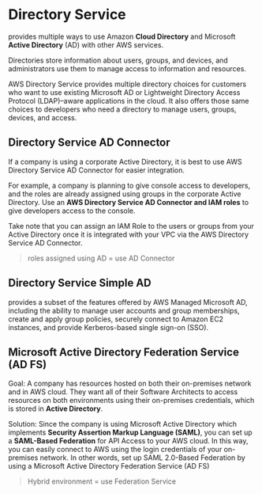# Directory Service

provides multiple ways to use Amazon **Cloud Directory** and Microsoft **Active Directory** (AD) with other AWS services.

Directories store information about users, groups, and devices, and administrators use them to manage access to information and resources. 

AWS Directory Service provides multiple directory choices for customers who want to use existing Microsoft AD or Lightweight Directory Access Protocol (LDAP)–aware applications in the cloud. It also offers those same choices to developers who need a directory to manage users, groups, devices, and access.

## Directory Service AD Connector

If a company is using a corporate Active Directory, it is best to use AWS Directory Service AD Connector for easier integration. 

For example, a company is planning to give console access to developers, and the roles are already assigned using groups in the corporate Active Directory. Use an **AWS Directory Service AD Connector and IAM roles** to give developers access to the console. 
 
Take note that you can assign an IAM Role to the users or groups from your Active Directory once it is integrated with your VPC via the AWS Directory Service AD Connector.

> roles assigned using AD = use AD Connector

## Directory Service Simple AD

provides a subset of the features offered by AWS Managed Microsoft AD, including the ability to manage user accounts and group memberships, create and apply group policies, securely connect to Amazon EC2 instances, and provide Kerberos-based single sign-on (SSO).

## Microsoft Active Directory Federation Service (AD FS)

Goal: A company has resources hosted on both their on-premises network and in AWS cloud. They want all of their Software Architects to access resources on both environments using their on-premises credentials, which is stored in **Active Directory**.

Solution: Since the company is using Microsoft Active Directory which implements **Security Assertion Markup Language (SAML)**, you can set up a **SAML-Based Federation** for API Access to your AWS cloud. In this way, you can easily connect to AWS using the login credentials of your on-premises network. In other words, set up SAML 2.0-Based Federation by using a Microsoft Active Directory Federation Service (AD FS)

> Hybrid environment = use Federation Service
